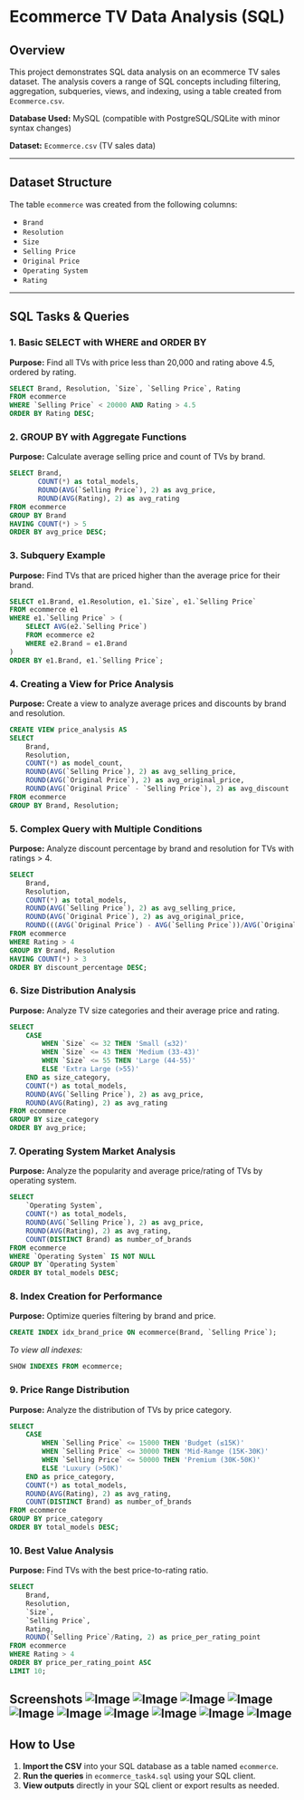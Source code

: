 # Ecommerce TV Data Analysis (SQL)

## Overview

This project demonstrates SQL data analysis on an ecommerce TV sales dataset. The analysis covers a range of SQL concepts including filtering, aggregation, subqueries, views, and indexing, using a table created from `Ecommerce.csv`.

**Database Used:** MySQL (compatible with PostgreSQL/SQLite with minor syntax changes)

**Dataset:** `Ecommerce.csv` (TV sales data)

---

## Dataset Structure

The table `ecommerce` was created from the following columns:

- `Brand`
- `Resolution`
- `Size`
- `Selling Price`
- `Original Price`
- `Operating System`
- `Rating`

---

## SQL Tasks & Queries

### 1. Basic SELECT with WHERE and ORDER BY
**Purpose:** Find all TVs with price less than 20,000 and rating above 4.5, ordered by rating.
```sql
SELECT Brand, Resolution, `Size`, `Selling Price`, Rating
FROM ecommerce
WHERE `Selling Price` < 20000 AND Rating > 4.5
ORDER BY Rating DESC;
```

### 2. GROUP BY with Aggregate Functions
**Purpose:** Calculate average selling price and count of TVs by brand.
```sql
SELECT Brand, 
       COUNT(*) as total_models,
       ROUND(AVG(`Selling Price`), 2) as avg_price,
       ROUND(AVG(Rating), 2) as avg_rating
FROM ecommerce
GROUP BY Brand
HAVING COUNT(*) > 5
ORDER BY avg_price DESC;
```

### 3. Subquery Example
**Purpose:** Find TVs that are priced higher than the average price for their brand.
```sql
SELECT e1.Brand, e1.Resolution, e1.`Size`, e1.`Selling Price`
FROM ecommerce e1
WHERE e1.`Selling Price` > (
    SELECT AVG(e2.`Selling Price`)
    FROM ecommerce e2
    WHERE e2.Brand = e1.Brand
)
ORDER BY e1.Brand, e1.`Selling Price`;
```

### 4. Creating a View for Price Analysis
**Purpose:** Create a view to analyze average prices and discounts by brand and resolution.
```sql
CREATE VIEW price_analysis AS
SELECT 
    Brand,
    Resolution,
    COUNT(*) as model_count,
    ROUND(AVG(`Selling Price`), 2) as avg_selling_price,
    ROUND(AVG(`Original Price`), 2) as avg_original_price,
    ROUND(AVG(`Original Price` - `Selling Price`), 2) as avg_discount
FROM ecommerce
GROUP BY Brand, Resolution;
```

### 5. Complex Query with Multiple Conditions
**Purpose:** Analyze discount percentage by brand and resolution for TVs with ratings > 4.
```sql
SELECT 
    Brand,
    Resolution,
    COUNT(*) as total_models,
    ROUND(AVG(`Selling Price`), 2) as avg_selling_price,
    ROUND(AVG(`Original Price`), 2) as avg_original_price,
    ROUND(((AVG(`Original Price`) - AVG(`Selling Price`))/AVG(`Original Price`) * 100), 2) as discount_percentage
FROM ecommerce
WHERE Rating > 4
GROUP BY Brand, Resolution
HAVING COUNT(*) > 3
ORDER BY discount_percentage DESC;
```

### 6. Size Distribution Analysis
**Purpose:** Analyze TV size categories and their average price and rating.
```sql
SELECT 
    CASE 
        WHEN `Size` <= 32 THEN 'Small (≤32)'
        WHEN `Size` <= 43 THEN 'Medium (33-43)'
        WHEN `Size` <= 55 THEN 'Large (44-55)'
        ELSE 'Extra Large (>55)'
    END as size_category,
    COUNT(*) as total_models,
    ROUND(AVG(`Selling Price`), 2) as avg_price,
    ROUND(AVG(Rating), 2) as avg_rating
FROM ecommerce
GROUP BY size_category
ORDER BY avg_price;
```

### 7. Operating System Market Analysis
**Purpose:** Analyze the popularity and average price/rating of TVs by operating system.
```sql
SELECT 
    `Operating System`,
    COUNT(*) as total_models,
    ROUND(AVG(`Selling Price`), 2) as avg_price,
    ROUND(AVG(Rating), 2) as avg_rating,
    COUNT(DISTINCT Brand) as number_of_brands
FROM ecommerce
WHERE `Operating System` IS NOT NULL
GROUP BY `Operating System`
ORDER BY total_models DESC;
```

### 8. Index Creation for Performance
**Purpose:** Optimize queries filtering by brand and price.
```sql
CREATE INDEX idx_brand_price ON ecommerce(Brand, `Selling Price`);
```
*To view all indexes:*
```sql
SHOW INDEXES FROM ecommerce;
```

### 9. Price Range Distribution
**Purpose:** Analyze the distribution of TVs by price category.
```sql
SELECT 
    CASE 
        WHEN `Selling Price` <= 15000 THEN 'Budget (≤15K)'
        WHEN `Selling Price` <= 30000 THEN 'Mid-Range (15K-30K)'
        WHEN `Selling Price` <= 50000 THEN 'Premium (30K-50K)'
        ELSE 'Luxury (>50K)'
    END as price_category,
    COUNT(*) as total_models,
    ROUND(AVG(Rating), 2) as avg_rating,
    COUNT(DISTINCT Brand) as number_of_brands
FROM ecommerce
GROUP BY price_category
ORDER BY total_models DESC;
```

### 10. Best Value Analysis
**Purpose:** Find TVs with the best price-to-rating ratio.
```sql
SELECT 
    Brand,
    Resolution,
    `Size`,
    `Selling Price`,
    Rating,
    ROUND(`Selling Price`/Rating, 2) as price_per_rating_point
FROM ecommerce
WHERE Rating > 4
ORDER BY price_per_rating_point ASC
LIMIT 10;
```
Screenshots
![Image](https://github.com/user-attachments/assets/b75434c0-6d71-4cf7-b486-cccb02fce95d)
![Image](https://github.com/user-attachments/assets/8a6c9da8-cd43-4c56-b3b3-d2be169c670d)
![Image](https://github.com/user-attachments/assets/6c72c4b4-d403-4733-8769-97d9de2ffa82)
![Image](https://github.com/user-attachments/assets/099f2cdd-733b-4653-9109-e28af344948d)
![Image](https://github.com/user-attachments/assets/d55d06e6-4c07-4445-a29d-ad828ff64433)
![Image](https://github.com/user-attachments/assets/aa326ea1-4703-46c9-829b-c1b80da8a424)
![Image](https://github.com/user-attachments/assets/3fd0ba1d-2f33-4ca0-a529-49db7eeeadcc)
![Image](https://github.com/user-attachments/assets/d50bee3d-c2dd-432f-a1df-cfcbeb081a76)
![Image](https://github.com/user-attachments/assets/67983e31-63fb-46f5-8a80-547665cf891d)
![Image](https://github.com/user-attachments/assets/88055373-17a2-4a38-840e-179614c23187)
---

## How to Use

1. **Import the CSV** into your SQL database as a table named `ecommerce`.
2. **Run the queries** in `ecommerce_task4.sql` using your SQL client.
3. **View outputs** directly in your SQL client or export results as needed.


